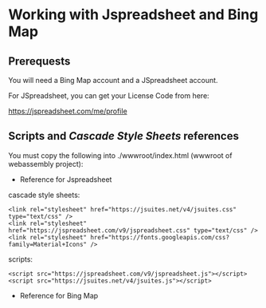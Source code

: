 
# Working with Jspreadsheet and Bing Map

## Prerequests

You will need a Bing Map account and a JSpreadsheet account.

For JSpreadsheet, you can get your License Code from here:

https://jspreadsheet.com/me/profile


## Scripts and _Cascade Style Sheets_ references

You must copy the following into ./wwwroot/index.html (wwwroot of webassembly project):

- Reference for Jspreadsheet

cascade style sheets:

    <link rel="stylesheet" href="https://jsuites.net/v4/jsuites.css" type="text/css" />
    <link rel="stylesheet" href="https://jspreadsheet.com/v9/jspreadsheet.css" type="text/css" />
    <link rel="stylesheet" href="https://fonts.googleapis.com/css?family=Material+Icons" />

scripts:

    <script src="https://jspreadsheet.com/v9/jspreadsheet.js"></script>
    <script src="https://jsuites.net/v4/jsuites.js"></script>
    
- Reference for Bing Map

    <script type='text/javascript' src='http://www.bing.com/api/maps/mapcontrol?callback=GetMap&key=[your bing ky code]' async defer></script>
    
